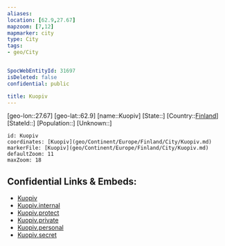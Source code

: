 ```yaml
---
aliases: 
location: [62.9,27.67]
mapzoom: [7,12] 
mapmarker: city 
type: City
tags:
- geo/City


SpocWebEntityId: 31697
isDeleted: false
confidential: public

title: Kuopiv
---
```

[geo-lon::27.67]
[geo-lat::62.9]
[name::Kuopiv]
[State::]
[Country::[Finland](geo/Continent/Europe/Finland.md)]
[StateId::]
[Population::]
[Unknown::]


```leaflet
id: Kuopiv
coordinates: [Kuopiv](geo/Continent/Europe/Finland/City/Kuopiv.md)
markerFile: [Kuopiv](geo/Continent/Europe/Finland/City/Kuopiv.md)
defaultZoom: 11 
maxZoom: 18
```


## Confidential Links & Embeds: 
- [Kuopiv](../../../../../../_public/geo/Continent/Europe/Finland/City/Kuopiv.md) 
- [Kuopiv.internal](../../../../../../_internal/geo/Continent/Europe/Finland/City/Kuopiv.internal.md) 
- [Kuopiv.protect](../../../../../../_protect/geo/Continent/Europe/Finland/City/Kuopiv.protect.md) 
- [Kuopiv.private](../../../../../../_private/geo/Continent/Europe/Finland/City/Kuopiv.private.md) 
- [Kuopiv.personal](../../../../../../_personal/geo/Continent/Europe/Finland/City/Kuopiv.personal.md) 
- [Kuopiv.secret](../../../../../../_secret/geo/Continent/Europe/Finland/City/Kuopiv.secret.md) 
